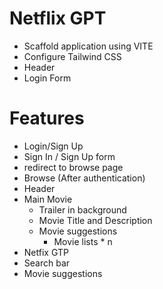 # Netflix GPT

- Scaffold application using VITE
- Configure Tailwind CSS
- Header
- Login Form


# Features
- Login/Sign Up
 - Sign In / Sign Up form
 - redirect to browse page
- Browse (After authentication)
 - Header
 - Main Movie
    - Trailer in background
    - Movie Title and Description
    - Movie suggestions
        - Movie lists * n
- Netfix GTP
 - Search bar
 - Movie suggestions